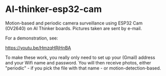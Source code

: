 # AI-thinker-esp32-cam
Motion-based and periodic camera surveillance using ESP32 Cam (OV2640) on AI Thinker boards. Pictures taken are sent by e-mail.

For a demonstration, see:

 https://youtu.be/HmzqHRjHnBA 
 
 To make these work, you really only need to set up your (Gmail) address and your Wifi name and password. You will then receive photos, either "periodic" - if you pick the file with that name - or motion-detection-based.
 
 
